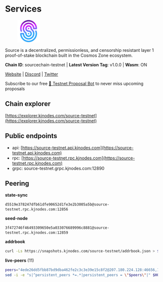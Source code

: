 # Services

<figure><img src="https://raw.githubusercontent.com/kj89/cosmos-images/main/logos/source.png" alt=""><figcaption></figcaption></figure>

Source is a decentralized, permissionless, and censorship resistant layer 1 proof-of-stake blockchain built in the Cosmos Zone ecosystem.

**Chain ID**: sourcechain-testnet | **Latest Version Tag**: v1.0.0 | **Wasm**: ON

[Website](https://www.sourceprotocol.io) | [Discord](https://discord.io/SourceProtocol) | [Twitter](https://www.twitter.com/sourceprotocol_)



Subscribe to our free [🤖 Testnet Proposal Bot](https://t.me/kjnodes_testnet_proposal_bot) to never miss upcoming proposals


## Chain explorer
[https://explorer.kjnodes.com/source-testnet](https://explorer.kjnodes.com/source-testnet)

## Public endpoints

* api: [https://source-testnet.api.kjnodes.com](https://source-testnet.api.kjnodes.com)
* rpc: [https://source-testnet.rpc.kjnodes.com](https://source-testnet.rpc.kjnodes.com)
* grpc: source-testnet.grpc.kjnodes.com:12890

## Peering

**state-sync**

```text
d5519e378247dfb61dfe90652d1fe3e2b3005a5b@source-testnet.rpc.kjnodes.com:12856
```

**seed-node**

```text
3f472746f46493309650e5a033076689996c8881@source-testnet.rpc.kjnodes.com:12859
```

**addrbook**
```bash
curl -Ls https://snapshots.kjnodes.com/source-testnet/addrbook.json > $HOME/.source/config/addrbook.json
```

**live-peers** (11)
```bash
peers="4ede26dd5fbb87bd9dba462fe2c3c3e39e15c8f2@207.180.224.128:46656,1450d99427abd81410c6f8032aec25961bf7bf89@80.82.215.19:36656,148afdfb995b3aa727727a49c23324a804410a90@95.216.7.169:46656,7143126daf3c0983745a0b10b83c8e794c4fb2fc@65.108.126.46:33656,6aba831746663a3f1b4fbeb30f836ef442ec02da@46.17.250.108:46656,d5519e378247dfb61dfe90652d1fe3e2b3005a5b@65.109.68.190:12856,b57b9573b55c57c534cdb70a53138dec739b519d@212.23.222.220:26356,2b2f270bd3bd1d518d87ca057597348cd8582698@109.123.252.3:26656,854048fcfb453297742b76cc5c6b7555eeb25110@213.239.207.175:31656,7a288e8d085b5aad8d43b0c6e6dbb8498588c206@5.182.17.164:26656,d960215e0788fcfc04b9e2e824e5751bf1efe7fc@65.108.82.152:26656"
sed -i -e "s|^persistent_peers *=.*|persistent_peers = \"$peers\"|" $HOME/.source/config/config.toml
```
